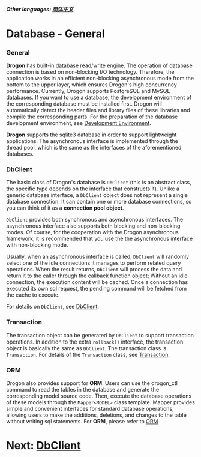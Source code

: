 ##### Other languages: [简体中文](/CHN/CHN-08-2-数据库-事务)

# Database - General

### General

**Drogon** has built-in database read/write engine. The operation of database connection is based on non-blocking I/O technology. Therefore, the application works in an efficient non-blocking asynchronous mode from the bottom to the upper layer, which ensures Drogon's high concurrency performance. Currently, Drogon supports PostgreSQL and MySQL databases. If you want to use a database, the development environment of the corresponding database must be installed first. Drogon will automatically detect the header files and library files of these libraries and compile the corresponding parts. For the preparation of the database development environment, see [Development Environment](/ENG//ENG/ENG-02-Installation#Database-Environment).

**Drogon** supports the sqlite3 database in order to support lightweight applications. The asynchronous interface is implemented through the thread pool, which is the same as the interfaces of the aforementioned databases.

### DbClient

The basic class of Drogon's database is `DbClient` (this is an abstract class, the specific type depends on the interface that constructs it). Unlike a generic database interface, a `DbClient` object does not represent a single database connection. It can contain one or more database connections, so you can think of it as a **connection pool object**.

`DbClient` provides both synchronous and asynchronous interfaces. The asynchronous interface also supports both blocking and non-blocking modes. Of course, for the cooperation with the Drogon asynchronous framework, it is recommended that you use the the asynchronous interface with non-blocking mode.

Usually, when an asynchronous interface is called, `DbClient` will randomly select one of the idle connections it manages to perform related query operations. When the result returns, `DbClient` will process the data and return it to the caller through the callback function object; Without an idle connection, the execution content will be cached. Once a connection has executed its own sql request, the pending command will be fetched from the cache to execute.

For details on `DbClient`, see [DbClient](/ENG//ENG/ENG-08-1-Database-DbClient).

### Transaction

The transaction object can be generated by `DbClient` to support transaction operations. In addition to the extra `rollback()` interface, the transaction object is basically the same as `DbClient`. The transaction class is `Transaction`. For details of the `Transaction` class, see [Transaction](/ENG//ENG/ENG-08-2-Database-Transaction).

### ORM

Drogon also provides support for **ORM**. Users can use the drogon_ctl command to read the tables in the database and generate the corresponding model source code. Then, execute the database operations of these models through the `Mapper<MODEL>` class template. Mapper provides simple and convenient interfaces for standard database operations, allowing users to make the additions, deletions, and changes to the table without writing sql statements. For **ORM**, please refer to [ORM](/ENG//ENG/ENG-08-3-Database-ORM)

# Next: [DbClient](/ENG/ENG-08-1-Database-DbClient)

